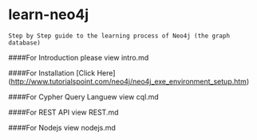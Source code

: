 # learn-neo4j
    Step by Step guide to the learning process of Neo4j (the graph database)

####For Introduction please view intro.md

####For Installation [Click Here] (http://www.tutorialspoint.com/neo4j/neo4j_exe_environment_setup.htm)

####For Cypher Query Languew view cql.md

####For REST API view REST.md

####For Nodejs view nodejs.md
